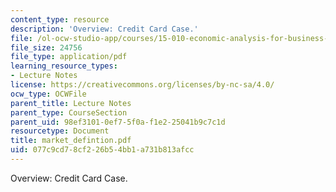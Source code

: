 ```yaml
---
content_type: resource
description: 'Overview: Credit Card Case.'
file: /ol-ocw-studio-app/courses/15-010-economic-analysis-for-business-decisions-fall-2004/077c9cd78cf226b54bb1a731b813afcc_market_defintion.pdf
file_size: 24756
file_type: application/pdf
learning_resource_types:
- Lecture Notes
license: https://creativecommons.org/licenses/by-nc-sa/4.0/
ocw_type: OCWFile
parent_title: Lecture Notes
parent_type: CourseSection
parent_uid: 98ef3101-0ef7-5f0a-f1e2-25041b9c7c1d
resourcetype: Document
title: market_defintion.pdf
uid: 077c9cd7-8cf2-26b5-4bb1-a731b813afcc
---
```

Overview: Credit Card Case.